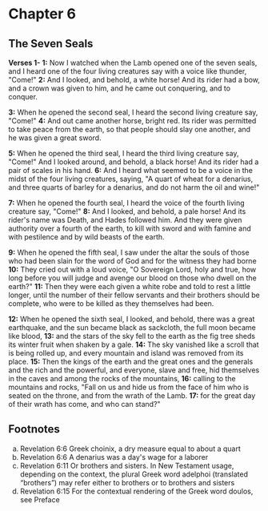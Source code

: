 # Chapter 6

## The Seven Seals

**Verses 1-**
**1:** Now I watched when the Lamb opened one of the seven seals, and I heard one of the four living creatures say with a voice like thunder, "Come!"
**2:** And I looked, and behold, a white horse! And its rider had a bow, and a crown was given to him, and he came out conquering, and to conquer.

**3:** When he opened the second seal, I heard the second living creature say, "Come!"
**4:** And out came another horse, bright red. Its rider was permitted to take peace from the earth, so that people should slay one another, and he was given a great sword.

**5:** When he opened the third seal, I heard the third living creature say, "Come!" And I looked around, and behold, a black horse! And its rider had a pair of scales in his hand.
**6:** And I heard what seemed to be a voice in the midst of the four living creatures, saying, "A quart of wheat for a denarius, and three quarts of barley for a denarius, and do not harm the oil and wine!"

**7:** When he opened the fourth seal, I heard the voice of the fourth living creature say, "Come!"
**8:** And I looked, and behold, a pale horse! And its rider's name was Death, and Hades followed him. And they were given authority over a fourth of the earth, to kill with sword and with famine and with pestilence and by wild beasts of the earth.

**9:**  When he opened the fifth seal, I saw under the altar the souls of those who had been slain for the word of God and for the witness they had borne
**10:** They cried out with a loud voice, "O Sovereign Lord, holy and true, how long before you will judge and avenge our blood on those who dwell on the earth?"
**11:** Then they were each given a white robe and told to rest a little longer, until the number of their fellow servants and their brothers should be complete, who were to be killed as they themselves had been.

**12:** When he opened the sixth seal, I looked, and behold, there was a great earthquake, and the sun became black as sackcloth, the full moon became like blood,
**13:** and the stars of the sky fell to the earth as the fig tree sheds its winter fruit when shaken by a gale. 
**14:** The sky vanished like a scroll that is being rolled up, and every mountain and island was removed from its place.
**15:** Then the kings of the earth and the great ones and the generals and the rich and the powerful, and everyone, slave and free, hid themselves in the caves and among the rocks of the mountains,
**16:** calling to the mountains and rocks, "Fall on us and hide us from the face of him who is seated on the throne, and from the wrath of the Lamb.
**17:** for the great day of their wrath has come, and who can stand?"

## Footnotes

<ol type='a'>
	<li>Revelation 6:6 Greek choinix, a dry measure equal to about a quart</li>
	<li>Revelation 6:6 A denarius was a day's wage for a laborer</li>
	<li>Revelation 6:11 Or brothers and sisters. In New Testament usage, depending on the context, the plural Greek word adelphoi (translated “brothers”) may refer either to brothers or to brothers and sisters</li>
	<li>Revelation 6:15 For the contextual rendering of the Greek word doulos, see Preface</li>
</ol>
